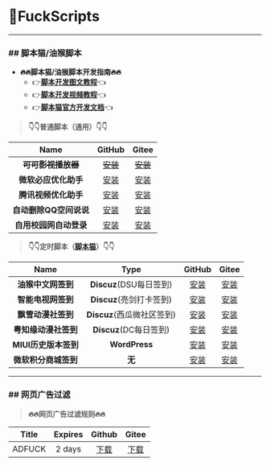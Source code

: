 # 🌈FuckScripts

---

### \#\# 脚本猫/油猴脚本

+ **🔥🔥脚本猫/油猴脚本开发指南🔥🔥**
  + 👉[**脚本开发图文教程**](https://learn.scriptcat.org)👈
  + 👉[**脚本开发视频教程**](https://www.bilibili.com/video/BV1gT4y1N7zy)👈
  + 👉[**脚本猫官方开发文档**](https://docs.scriptcat.org/docs/dev)👈

> **👇👇普通脚本（通用）👇👇**

| Name | GitHub | Gitee |
|:---:|:---:|:---:|
| ~~**可可影视播放器**~~ | [~~安装~~](https://raw.githubusercontent.com/geoi6sam1/FuckScripts/main/可可影视播放器.user.js) | [~~安装~~](https://gitee.com/geoi6sam1/FuckScripts/raw/main/可可影视播放器.user.js) |
| **微软必应优化助手** | [安装](https://raw.githubusercontent.com/geoi6sam1/FuckScripts/main/微软必应优化助手.user.js) | [安装](https://gitee.com/geoi6sam1/FuckScripts/raw/main/微软必应优化助手.user.js) |
| **腾讯视频优化助手** | [安装](https://raw.githubusercontent.com/geoi6sam1/FuckScripts/main/腾讯视频优化助手.user.js) | [安装](https://gitee.com/geoi6sam1/FuckScripts/raw/main/腾讯视频优化助手.user.js) |
| **自动删除QQ空间说说** | [安装](https://raw.githubusercontent.com/geoi6sam1/FuckScripts/main/自动删除QQ空间说说.user.js) | [安装](https://gitee.com/geoi6sam1/FuckScripts/raw/main/自动删除QQ空间说说.user.js) |
| **自用校园网自动登录** | [安装](https://raw.githubusercontent.com/geoi6sam1/FuckScripts/main/自用校园网自动登录.user.js) | [安装](https://gitee.com/geoi6sam1/FuckScripts/raw/main/自用校园网自动登录.user.js) |

> **👇👇定时脚本（[脚本猫](https://docs.scriptcat.org)）👇👇**

| Name | Type | GitHub | Gitee |
|:---:|:---:|:---:|:---:|
| **油猴中文网签到** | **Discuz**(DSU每日签到) | [安装](https://raw.githubusercontent.com/geoi6sam1/FuckScripts/main/油猴中文网签到.user.js) | [安装](https://gitee.com/geoi6sam1/FuckScripts/raw/main/油猴中文网签到.user.js) |
| **智能电视网签到** | **Discuz**(亮剑打卡签到) | [安装](https://raw.githubusercontent.com/geoi6sam1/FuckScripts/main/智能电视网签到.user.js) | [安装](https://gitee.com/geoi6sam1/FuckScripts/raw/main/智能电视网签到.user.js) |
| **飘雪动漫社签到** | **Discuz**(西瓜微社区签到) | [安装](https://raw.githubusercontent.com/geoi6sam1/FuckScripts/main/飘雪动漫社签到.user.js) | [安装](https://gitee.com/geoi6sam1/FuckScripts/raw/main/飘雪动漫社签到.user.js) |
| **粤知缘动漫社签到** | **Discuz**(DC每日签到) | [安装](https://raw.githubusercontent.com/geoi6sam1/FuckScripts/main/粤知缘动漫社签到.user.js) | [安装](https://gitee.com/geoi6sam1/FuckScripts/raw/main/粤知缘动漫社签到.user.js) |
| **MIUI历史版本签到** | **WordPress** | [安装](https://raw.githubusercontent.com/geoi6sam1/FuckScripts/main/MIUI历史版本签到.user.js) | [安装](https://gitee.com/geoi6sam1/FuckScripts/raw/main/MIUI历史版本签到.user.js) |
| **微软积分商城签到** | **无** | [安装](https://raw.githubusercontent.com/geoi6sam1/FuckScripts/main/微软积分商城签到.user.js) | [安装](https://gitee.com/geoi6sam1/FuckScripts/raw/main/微软积分商城签到.user.js) |

---

### \#\# 网页广告过滤

> **🔥🔥网页广告过滤规则🔥🔥**

| Title | Expires | Github | Gitee |
|:---:|:---:|:---:|:---:|
| ADFUCK |2 days | [下载](https://raw.githubusercontent.com/geoi6sam1/FuckScripts/main/adfuck.txt) | [下载](https://gitee.com/geoi6sam1/FuckScripts/raw/main/adfuck.txt) |
